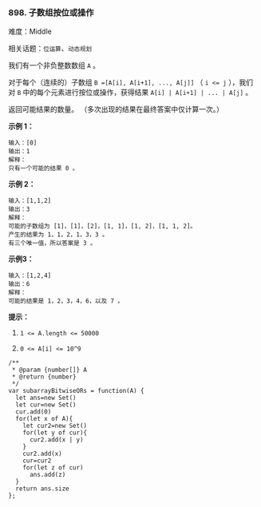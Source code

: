 ### 898. 子数组按位或操作

难度：Middle

相关话题：`位运算`、`动态规划`

我们有一个非负整数数组 `A` 。



对于每个（连续的）子数组 `B =[A[i], A[i+1], ..., A[j]]`  （ `i <= j` ），我们对 `B` 中的每个元素进行按位或操作，获得结果 `A[i] | A[i+1] | ... | A[j]` 。



返回可能结果的数量。 （多次出现的结果在最终答案中仅计算一次。）







**示例 1：** 



```
输入：[0]
输出：1
解释：
只有一个可能的结果 0 。
```


**示例 2：** 



```
输入：[1,1,2]
输出：3
解释：
可能的子数组为 [1]，[1]，[2]，[1, 1]，[1, 2]，[1, 1, 2]。
产生的结果为 1，1，2，1，3，3 。
有三个唯一值，所以答案是 3 。
```


**示例3：** 



```
输入：[1,2,4]
输出：6
解释：
可能的结果是 1，2，3，4，6，以及 7 。
```






**提示：** 




1.  `1 <= A.length <= 50000` 

2.  `0 <= A[i] <= 10^9` 




```
/**
 * @param {number[]} A
 * @return {number}
 */
var subarrayBitwiseORs = function(A) {
  let ans=new Set()
  let cur=new Set()
  cur.add(0)
  for(let x of A){
    let cur2=new Set()
    for(let y of cur){
      cur2.add(x | y)
    }
    cur2.add(x)
    cur=cur2
    for(let z of cur)
      ans.add(z)
  }
  return ans.size
};
```

